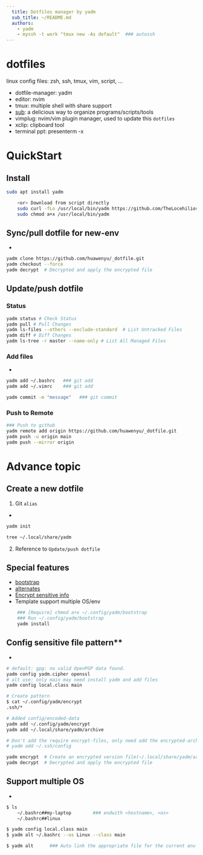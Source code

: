 ```yaml
---
  title: Dotfiles manager by yadm
  sub_title: ~/README.md
  authors:
    - yadm
    - myssh -t work "tmux new -As default"  ### autossh
---
```


# dotfiles

linux config files: zsh, ssh, tmux, vim, script, ...
- dotfile-manager: yadm
- editor: nvim
- tmux: multiple shell with share support
- [sub](https://github.com/qrush/sub): a delicious way to organize programs/scripts/tools
- vimplug: nvim/vim plugin manager, used to update this `dotfiles`
- xclip: clipboard tool
- terminal ppt: presenterm -x

# QuickStart

## Install

```bash
sudo apt install yadm

    <or> Download from script directly
    sudo curl -fLo /usr/local/bin/yadm https://github.com/TheLocehiliosan/yadm/raw/master/yadm
    sudo chmod a+x /usr/local/bin/yadm
```

## Sync/pull dotfile for new-env
 -
```bash
yadm clone https://github.com/huawenyu/_dotfile.git
yadm checkout --force
yadm decrypt  # Decrypted and apply the encrypted file
```

## Update/push dotfile

### Status

```bash
yadm status # Check Status
yadm pull # Pull Changes
yadm ls-files --others --exclude-standard  # List Untracked Files
yadm diff # Diff Changes
yadm ls-tree -r master --name-only # List All Managed Files
```

### Add files
 -
```bash
yadm add ~/.bashrc   ### git add
yadm add ~/.vimrc    ### git add

yadm commit -m "message"   ### git commit
```

### Push to Remote

```bash
### Push to github
yadm remote add origin https://github.com/huawenyu/_dotfile.git
yadm push -u origin main
yadm push --mirror origin
```

# Advance topic

## Create a new dotfile

1. Git `alias`
 -
```bash
yadm init
```

```bash +exec
tree ~/.local/share/yadm
```

2. Reference to `Update/push dotfile`

## Special features

- [bootstrap](https://yadm.io/docs/bootstrap#)
- [alternates](https://yadm.io/docs/alternates#)
- [Encrypt sensitive info](https://yadm.io/docs/encryption#)
- Template support multiple OS/env


```bash
    ### [Require] chmod a+x ~/.config/yadm/bootstrap
    ### Run ~/.config/yadm/bootstrap
    yadm install
```

## Config sensitive file pattern**
 -

```bash
# default: gpg: no valid OpenPGP data found.
yadm config yadm.cipher openssl
# alt use: only main may need install yadm and add files
yadm config local.class main

# Create pattern
$ cat ~/.config/yadm/encrypt
.ssh/*

# Added config/encoded-data
yadm add ~/.config/yadm/encrypt
yadm add ~/.local/share/yadm/archive
```

```bash
# Don't add the require encrypt-files, only need add the encrypted-archive, that's enough
# yadm add ~/.ssh/config

yadm encrypt  # Create an encrypted version file(~/.local/share/yadm/archive)
yadm decrypt  # Decrypted and apply the encrypted file
```


## Support multiple OS
 -
```bash
$ ls
    ~/.bashrc##my-laptop        ### endwith <hostname>, <os>
    ~/.bashrc##linux

$ yadm config local.class main
$ yadm alt ~/.bashrc --os Linux --class main

$ yadm alt      ### Auto link the appropriate file for the current env
```

